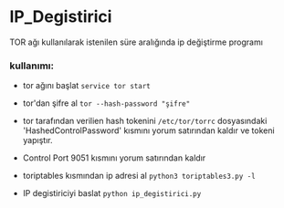 # IP_Degistirici
TOR ağı kullanılarak istenilen süre aralığında ip değiştirme programı

### kullanımı:
- tor ağını başlat
`service tor start`

- tor'dan şifre al
`tor --hash-password "şifre"`
- tor tarafından verilien hash tokenini `/etc/tor/torrc` dosyasındaki 'HashedControlPassword' kısmını yorum satırından kaldır ve tokeni yapıştır.
- Control Port 9051 kısmını yorum satırından kaldır

- toriptables kısmından ip adresi al
`python3 toriptables3.py -l` 

- IP degistiriciyi baslat
`python ip_degistirici.py`
